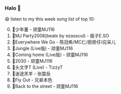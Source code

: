 

### Halo 👋

😄 listen to my this week song list of top 10:

0. 🌈少年董 - 顽童MJ116
1. 🌈MJ Party2008(beats by ezasscul) - 瘦子E.SO
2. 🌈Everywhere We Go - 陈冠希/MC仁/厨房仔/应采儿
3. 🌈Jungle (Live版) - 顽童MJ116
4. 🌈Coming home (Live版) - 顽童MJ116
5. 🌈2030 - 顽童MJ116
6. 🌈头文字T (Live) - TizzyT
7. 🌈迷途羔羊 - 张震岳
8. 🌈Fly Out - 兄弟本色
9. 🌈Back to the street - 顽童MJ116

